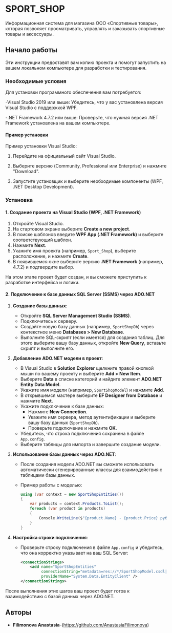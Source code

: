 # SPORT_SHOP

Информационная система для магазина ООО «Спортивные товары», которая позволяет просматривать, управлять и заказывать спортивные товары и аксессуары.

## Начало работы

Эти инструкции предоставят вам копию проекта и помогут запустить на вашем локальном компьютере для разработки и тестирования.

### Необходимые условия

Для установки программного обеспечения вам потребуется:

-Visual Studio 2019 или выше: Убедитесь, что у вас установлена версия Visual Studio с поддержкой WPF.

-.NET Framework 4.7.2 или выше: Проверьте, что нужная версия .NET Framework установлена на вашем компьютере.

#### Пример установки

Пример установки Visual Studio:

1. Перейдите на официальный сайт Visual Studio.

2. Выберите версию (Community, Professional или Enterprise) и нажмите "Download".

3. Запустите установщик и выберите необходимые компоненты (WPF, .NET Desktop Development).

### Установка

#### 1. Создание проекта на Visual Studio (WPF, .NET Framework)

1. Откройте Visual Studio.
2. На стартовом экране выберите **Create a new project**.
3. В поиске шаблонов введите **WPF App (.NET Framework)** и выберите соответствующий шаблон.
4. Нажмите **Next**.
5. Укажите имя проекта (например, `Sport_Shop`), выберите расположение, и нажмите **Create**.
6. В появившемся окне выберите версию **.NET Framework** (например, 4.7.2) и подтвердите выбор.

На этом этапе проект будет создан, и вы сможете приступить к разработке интерфейса и логики.

#### 2. Подключение к базе данных SQL Server (SSMS) через ADO.NET

1. **Создание базы данных**:
   - Откройте **SQL Server Management Studio (SSMS)**.
   - Подключитесь к серверу.
   - Создайте новую базу данных (например, `SportShopDb`) через контекстное меню **Databases > New Database**.
   - Выполните SQL-скрипт (если имеется) для создания таблиц. Для этого выберите вашу базу данных, откройте **New Query**, вставьте скрипт и выполните его.

2. **Добавление ADO.NET модели в проект**:
   - В Visual Studio в **Solution Explorer** щелкните правой кнопкой мыши по вашему проекту и выберите **Add > New Item**.
   - Выберите **Data** в списке категорий и найдите элемент **ADO.NET Entity Data Model**.
   - Укажите имя модели (например, `SportShopModel`) и нажмите **Add**.
   - В открывшемся мастере выберите **EF Designer from Database** и нажмите **Next**.
   - Укажите подключение к базе данных:
     - Нажмите **New Connection**.
     - Укажите имя сервера, метод аутентификации и выберите вашу базу данных (`SportShopDb`).
     - Проверьте подключение и нажмите **OK**.
   - Убедитесь, что строка подключения сохранена в файле `App.config`.
   - Выберите таблицы для импорта и завершите создание модели.

3. **Использование базы данных через ADO.NET**:
   - После создания модели ADO.NET вы сможете использовать автоматически сгенерированные классы для взаимодействия с таблицами базы данных.
   - Пример работы с моделью:

     ```csharp
     using (var context = new SportShopEntities())
     {
         var products = context.Products.ToList();
         foreach (var product in products)
         {
             Console.WriteLine($"{product.Name} - {product.Price} руб.");
         }
     }
     ```

4. **Настройка строки подключения**:
   - Проверьте строку подключения в файле `App.config` и убедитесь, что она корректно указывает на ваш SQL Server:

     ```xml
     <connectionStrings>
         <add name="SportShopEntities"
              connectionString="metadata=res://*/SportShopModel.csdl|res://*/SportShopModel.ssdl|res://*/SportShopModel.msl;provider=System.Data.SqlClient;provider connection string=&quot;data source=YourServerName;initial catalog=SportShopDb;integrated security=True;MultipleActiveResultSets=True;App=EntityFramework&quot;"
              providerName="System.Data.EntityClient" />
     </connectionStrings>
     ```

После выполнения этих шагов ваш проект будет готов к взаимодействию с базой данных через ADO.NET.

## Авторы

* **Filimonova Anastasia**-(https://github.com/AnastasiaFilimonova)


